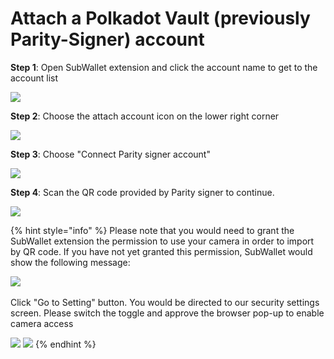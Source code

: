 # Attach a Polkadot Vault (previously Parity-Signer) account

**Step 1**: Open SubWallet extension and click the account name to get to the account list

![](<../../.gitbook/assets/image (37) (2).png>)



**Step 2**: Choose the attach account icon on the lower right corner

![](<../../.gitbook/assets/image (30) (3).png>)



**Step 3**: Choose "Connect Parity signer account"

![](<../../.gitbook/assets/image (38).png>)



**Step 4**: Scan the QR code provided by Parity signer to continue.&#x20;

![](<../../.gitbook/assets/image (40) (2).png>)

{% hint style="info" %}
Please note that you would need to grant the SubWallet extension the permission to use your camera in order to import by QR code. If you have not yet granted this permission, SubWallet would show the following message:

![](<../../.gitbook/assets/image (29).png>)\
\
Click "Go to Setting" button. You would be directed to our security settings screen. Please switch the toggle and approve the browser pop-up to enable camera access

![](<../../.gitbook/assets/image (43).png>) ![](<../../.gitbook/assets/image (39).png>)
{% endhint %}

